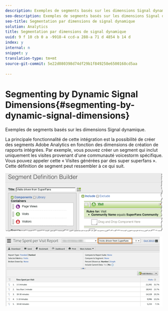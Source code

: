 ```yaml
---
description: Exemples de segments basés sur les dimensions Signal dynamique.
seo-description: Exemples de segments basés sur les dimensions Signal dynamique.
seo-title: Segmentation par dimensions de signal dynamique
solution: Analytics
title: Segmentation par dimensions de signal dynamique
uuid: 9 f 10 cb 0 a -9918-4 ccd-a 288-a 71 d 4854 b 14 d
index: y
internal: n
snippet: y
translation-type: tm+mt
source-git-commit: 5e22d080398d74df29b1f849258e6500168cd5aa

---
```



# Segmenting by Dynamic Signal Dimensions{#segmenting-by-dynamic-signal-dimensions}

Exemples de segments basés sur les dimensions Signal dynamique.

La principale fonctionnalité de cette intégration est la possibilité de créer des segments Adobe Analytics en fonction des dimensions de création de rapports intégrées. Par exemple, vous pouvez créer un segment qui inclut uniquement les visites provenant d'une communauté voicestorm spécifique. Vous pouvez appeler cette « Visites générées par des super superfans ». Cette définition de segment peut ressembler à ce qui suit.

![](assets/segment1.png)

![](assets/segment2.png)

